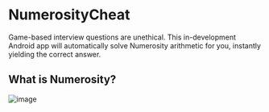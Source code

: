 # NumerosityCheat
Game-based interview questions are unethical. This in-development Android app will automatically solve Numerosity arithmetic for you, instantly yielding the correct answer.

## What is Numerosity?
![image](https://user-images.githubusercontent.com/77797048/133898659-003fcaca-6906-4e40-8883-171cc16c60a3.png)
